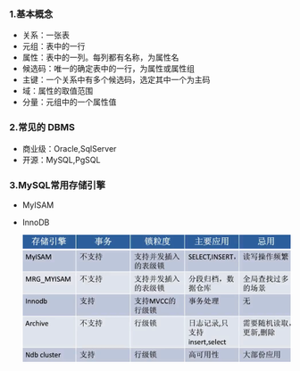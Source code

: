 ### 1.基本概念

- 关系：一张表
- 元组：表中的一行
- 属性：表中的一列。每列都有名称，为属性名
- 候选码：唯一的确定表中的一行，为属性或属性组
- 主键：一个关系中有多个候选码，选定其中一个为主码
- 域：属性的取值范围
- 分量：元组中的一个属性值

### 2.常见的 DBMS

- 商业级：Oracle,SqlServer
- 开源：MySQL,PgSQL

### 3.MySQL常用存储引擎

- MyISAM

- InnoDB

  ![](../_images/image-20200108165359.png)